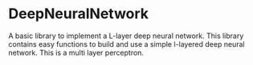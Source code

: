 # DeepNeuralNetwork
A basic library to implement a L-layer deep neural network.
This library contains easy functions to build and use a simple l-layered deep neural network.
This is a multi layer perceptron.
